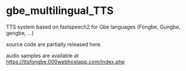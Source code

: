 # gbe_multilingual_TTS
TTS system based on fastspeech2 for Gbe languages (Fongbe, Gungbe, gengbe, ...) 

source code are partially released here.

audio samples are available at https://ttsfongbe.000webhostapp.com/index.php


